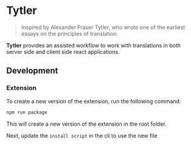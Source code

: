 # Tytler

> Inspired by Alexander Fraser Tytler, who wrote one of the earliest essays on the principles of translation.

**Tytler** provides an assisted workflow to work with translations in both server side and client side react applications.

## Development

### Extension

To create a new version of the extension, run the following command:

```bash
npm run package
```

This will create a new version of the extension in the root folder.

Next, update the `install script` in the cli to use the new file
